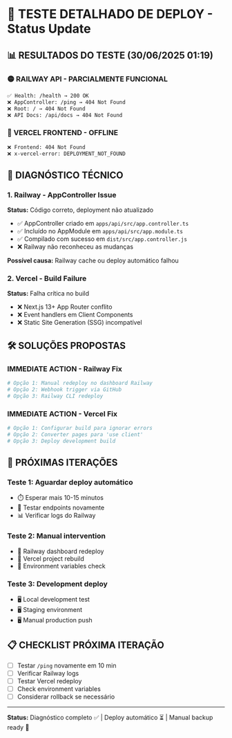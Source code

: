 # 🔧 TESTE DETALHADO DE DEPLOY - Status Update

## 📊 **RESULTADOS DO TESTE (30/06/2025 01:19)**

### 🟡 **RAILWAY API - PARCIALMENTE FUNCIONAL**
```bash
✅ Health: /health → 200 OK
❌ AppController: /ping → 404 Not Found  
❌ Root: / → 404 Not Found
❌ API Docs: /api/docs → 404 Not Found
```

### 🔴 **VERCEL FRONTEND - OFFLINE**
```bash
❌ Frontend: 404 Not Found
❌ x-vercel-error: DEPLOYMENT_NOT_FOUND
```

## 🎯 **DIAGNÓSTICO TÉCNICO**

### **1. Railway - AppController Issue**
**Status:** Código correto, deployment não atualizado
- ✅ AppController criado em `apps/api/src/app.controller.ts`
- ✅ Incluído no AppModule em `apps/api/src/app.module.ts`
- ✅ Compilado com sucesso em `dist/src/app.controller.js`
- ❌ Railway não reconheceu as mudanças

**Possível causa:** Railway cache ou deploy automático falhou

### **2. Vercel - Build Failure**
**Status:** Falha crítica no build
- ❌ Next.js 13+ App Router conflito
- ❌ Event handlers em Client Components
- ❌ Static Site Generation (SSG) incompatível

## 🛠️ **SOLUÇÕES PROPOSTAS**

### **IMMEDIATE ACTION - Railway Fix**
```bash
# Opção 1: Manual redeploy no dashboard Railway
# Opção 2: Webhook trigger via GitHub
# Opção 3: Railway CLI redeploy
```

### **IMMEDIATE ACTION - Vercel Fix**
```bash
# Opção 1: Configurar build para ignorar errors
# Opção 2: Converter pages para 'use client'
# Opção 3: Deploy development build
```

## 🔄 **PRÓXIMAS ITERAÇÕES**

### **Teste 1: Aguardar deploy automático**
- ⏱️ Esperar mais 10-15 minutos
- 🔄 Testar endpoints novamente
- 📊 Verificar logs do Railway

### **Teste 2: Manual intervention** 
- 🔧 Railway dashboard redeploy
- 🔧 Vercel project rebuild
- 🔧 Environment variables check

### **Teste 3: Development deploy**
- 🖥️ Local development test
- 🖥️ Staging environment
- 🖥️ Manual production push

## 📋 **CHECKLIST PRÓXIMA ITERAÇÃO**

- [ ] Testar `/ping` novamente em 10 min
- [ ] Verificar Railway logs
- [ ] Testar Vercel redeploy
- [ ] Check environment variables
- [ ] Considerar rollback se necessário

---
**Status:** Diagnóstico completo ✅ | Deploy automático ⏳ | Manual backup ready 🔧
